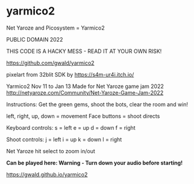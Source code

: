 # yarmico2
Net Yaroze and Picosystem = Yarmico2

 PUBLIC DOMAIN 2022

THIS CODE IS A HACKY MESS - READ IT AT YOUR OWN RISK!

https://github.com/gwald/yarmico2

pixelart from 32blit SDK by https://s4m-ur4i.itch.io/

Yarmico2  Nov 11 to Jan 13
Made for Net Yaroze game jam 2022
http://netyaroze.com/Community/Net-Yaroze-Game-Jam-2022

Instructions:
Get the green gems, shoot the bots, clear the room and win!

left, right, up, down =  movement
Face buttons = shoot directs

Keyboard controls:
s = left
e = up
d = down
f = right

Shoot controls:
j = left
i = up
k = down
l = right



Net Yaroze hit select to zoom in/out

**Can be played here:
Warning - Turn down your audio before starting!**


https://gwald.github.io/yarmico2

